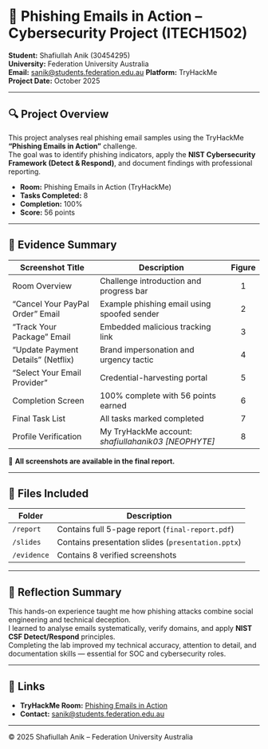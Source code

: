 # 🧠 Phishing Emails in Action – Cybersecurity Project (ITECH1502)

**Student:** Shafiullah Anik (30454295)  
**University:** Federation University Australia  
**Email:** sanik@students.federation.edu.au
**Platform:** TryHackMe  
**Project Date:** October 2025  

---

## 🔍 Project Overview
This project analyses real phishing email samples using the TryHackMe **“Phishing Emails in Action”** challenge.  
The goal was to identify phishing indicators, apply the **NIST Cybersecurity Framework (Detect & Respond)**, and document findings with professional reporting.

- **Room:** Phishing Emails in Action (TryHackMe)  
- **Tasks Completed:** 8  
- **Completion:** 100%  
- **Score:** 56 points  

---

## 🧪 Evidence Summary

| Screenshot Title | Description | Figure |
|------------------|-------------|:--:|
| Room Overview | Challenge introduction and progress bar | 1 |
| “Cancel Your PayPal Order” Email | Example phishing email using spoofed sender | 2 |
| “Track Your Package” Email | Embedded malicious tracking link | 3 |
| “Update Payment Details” (Netflix) | Brand impersonation and urgency tactic | 4 |
| “Select Your Email Provider” | Credential-harvesting portal | 5 |
| Completion Screen | 100% complete with 56 points earned | 6 |
| Final Task List | All tasks marked completed | 7 |
| Profile Verification | My TryHackMe account: *shafiullahanik03 [NEOPHYTE]* | 8 |

📂 **All screenshots are available in the final report.**

---

## 📘 Files Included

| Folder | Description |
|--------|-------------|
| `/report` | Contains full 5-page report (`final-report.pdf`) |
| `/slides` | Contains presentation slides (`presentation.pptx`) |
| `/evidence` | Contains 8 verified screenshots |

---

## 🧠 Reflection Summary
This hands-on experience taught me how phishing attacks combine social engineering and technical deception.  
I learned to analyse emails systematically, verify domains, and apply **NIST CSF Detect/Respond** principles.  
Completing the lab improved my technical accuracy, attention to detail, and documentation skills — essential for SOC and cybersecurity roles.

---

## 🔗 Links
- **TryHackMe Room:** [Phishing Emails in Action](https://tryhackme.com)  
- **Contact:** sanik@students.federation.edu.au 

---

© 2025 Shafiullah Anik – Federation University Australia
